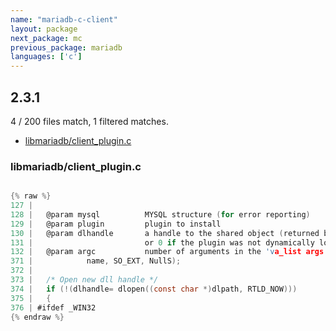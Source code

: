 ```yaml
---
name: "mariadb-c-client"
layout: package
next_package: mc
previous_package: mariadb
languages: ['c']
---
```

## 2.3.1
4 / 200 files match, 1 filtered matches.

 - [libmariadb/client_plugin.c](#libmariadbclient_pluginc)

### libmariadb/client_plugin.c

```c

{% raw %}
127 | 
128 |   @param mysql          MYSQL structure (for error reporting)
129 |   @param plugin         plugin to install
130 |   @param dlhandle       a handle to the shared object (returned by dlopen)
131 |                         or 0 if the plugin was not dynamically loaded
132 |   @param argc           number of arguments in the 'va_list args'
371 |            name, SO_EXT, NullS);
372 |    
373 |   /* Open new dll handle */
374 |   if (!(dlhandle= dlopen((const char *)dlpath, RTLD_NOW)))
375 |   {
376 | #ifdef _WIN32
{% endraw %}

```